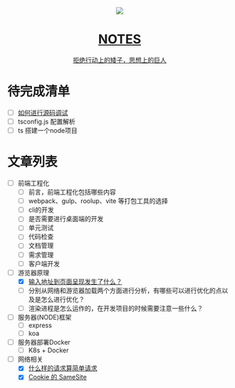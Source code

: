 <p align="center">
  <a href="https://nextjs.org">
    <img src="https://user-images.githubusercontent.com/20312469/170867186-7f001128-3019-4160-964f-10254094f686.png">
    <h1 align="center">
      NOTES
    </h1>
    <p align="center">拒绝行动上的矮子，思想上的巨人</p>
  </a>
</p>



# 待完成清单
- [ ] [如何进行源码调试](https://github.com/zoro-r/notes/blob/main/node/%E8%BD%AF%E9%93%BE%E4%BB%A5%E5%8F%8A%E6%BA%90%E7%A0%81%E8%B0%83%E8%AF%95.md)
- [ ] tsconfig.js 配置解析
- [ ] ts 搭建一个node项目

# 文章列表
  - [ ] 前端工程化
    - [ ] 前言，前端工程化包括哪些内容
    - [ ] webpack、gulp、roolup、vite 等打包工具的选择
    - [ ] cli的开发
    - [ ] 是否需要进行桌面端的开发
    - [ ] 单元测试
    - [ ] 代码检查
    - [ ] 文档管理
    - [ ] 需求管理
    - [ ] 客户端开发

  - [ ] 游览器原理
     - [x] [输入地址到页面呈现发生了什么？](https://github.com/zoro-r/notes/blob/main/%E6%B8%B8%E8%A7%88%E5%99%A8/%E8%BE%93%E5%85%A5%E4%B8%80%E6%AE%B5%E5%9C%B0%E5%9D%80%E5%88%B0%E9%A1%B5%E9%9D%A2%E5%91%88%E7%8E%B0.md)
     - [ ] 分别从网络和游览器加载两个方面进行分析，有哪些可以进行优化的点以及是怎么进行优化？
     - [ ] 渲染进程是怎么运作的，在开发项目的时候需要注意一些什么？

- [ ] 服务器(NODE)框架
  - [ ] express
  - [ ] koa

- [ ] 服务器部署Docker
  - [ ] K8s + Docker
- [ ] 网络相关
  - [x] [什么样的请求算简单请求](https://github.com/zoro-r/notes/blob/main/http/%E4%BB%80%E4%B9%88%E6%A0%B7%E7%9A%84%E8%AF%B7%E6%B1%82%E7%AE%97%E7%AE%80%E5%8D%95%E8%AF%B7%E6%B1%82.md)
  - [x] [Cookie 的 SameSite](http://www.ruanyifeng.com/blog/2019/09/cookie-samesite.html)
